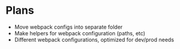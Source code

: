 # Plans

- Move webpack configs into separate folder
- Make helpers for webpack configuration (paths, etc)
- Different webpack configurations, optimized for dev/prod needs

